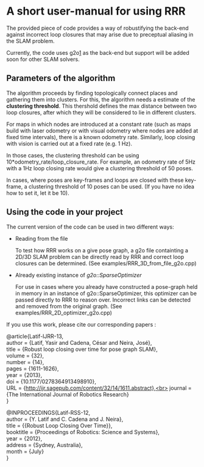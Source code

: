 A short user-manual for using RRR
=================================

The provided piece of code provides a way of robustifying the back-end against incorrect loop closures that 
may arise due to preceptual aliasing in the SLAM problem. 

Currently, the code uses g2o[1] as the back-end but support will be added soon for other SLAM solvers.


Parameters of the algorithm
---------------------------

The algorithm proceeds by finding topologically connect places and gathering them into clusters. 
For this, the algorithm needs a estimate of the __clustering threshold__. This thershold defines
the max distance between two loop closures, after which they will be considered to lie in different clusters. 

For maps in which nodes are introduced at a constant rate (such as maps build with laser odometry or 
with visual odometry where nodes are added at fixed time intervals), there is a known odometry rate. 
Similarly, loop closing with vision is carried out at a fixed rate (e.g. 1 Hz). 

In those cases, the clustering threshold can be using 10*odometry\_rate/loop\_closure_rate. For example,
an odometry rate of 5Hz with a 1Hz loop closing rate would  give a clustering threshold of 50 poses.

In cases, where poses are key-frames and loops are closed with these key-frame, a clustering threshold 
of 10 poses can be used. (If you have no idea how to set it, let it be 10).

Using the code in your project
------------------------------

The current version of the code can be used in two different ways:

* Reading from the file

  To test how RRR works on a give pose graph, a g2o file containting a 2D/3D SLAM problem can be directly read
  by RRR and correct loop closures can be determined. (See examples/RRR\_3D\_from\_file\_g2o.cpp)

* Already existing instance of _g2o::SparseOptimizer_

  For use in cases where you already have constructed a pose-graph held in memory in an instance of g2o::SparseOptimizer,
  this optimizer can be passed directly to RRR to reason over. Incorrect links can be detected and removed from the 
  original graph. (See examples/RRR\_2D\_optimizer\_g2o.cpp)
  
  

If you use this work, please cite our corresponding papers : 

@article{Latif-IJRR-13,<br>
author = {Latif, Yasir and Cadena, César and Neira, José},<br> 
title = {Robust loop closing over time for pose graph SLAM},<br>
volume = {32}, <br>
number = {14}, <br>
pages = {1611-1626},<br> 
year = {2013}, <br>
doi = {10.1177/0278364913498910},<br> 
URL = {http://ijr.sagepub.com/content/32/14/1611.abstract},<br> 
journal = {The International Journal of Robotics Research} <br>
}

@INPROCEEDINGS{Latif-RSS-12,<br>
  author = {Y. Latif and C. Cadena and J. Neira},<br>
  title = {{Robust Loop Closing Over Time}},<br>
  booktitle = {Proceedings of Robotics: Science and Systems},<br>
  year = {2012},<br>
  address = {Sydney, Australia},<br>
  month = {July}<br>
}

[1]: http://www.openslam.org/g2o

